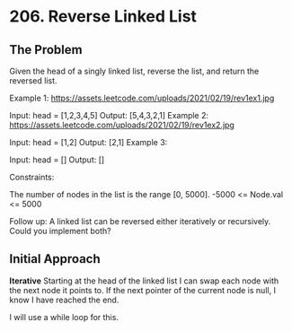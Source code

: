 # 206. Reverse Linked List

## The Problem

Given the head of a singly linked list, reverse the list, and return the reversed list.

 

Example 1:
https://assets.leetcode.com/uploads/2021/02/19/rev1ex1.jpg

Input: head = [1,2,3,4,5]
	Output: [5,4,3,2,1]
	Example 2:
https://assets.leetcode.com/uploads/2021/02/19/rev1ex2.jpg

Input: head = [1,2]
	Output: [2,1]
	Example 3:

Input: head = []
Output: []
 

Constraints:

The number of nodes in the list is the range [0, 5000].
-5000 <= Node.val <= 5000
 

Follow up: A linked list can be reversed either iteratively or recursively. Could you implement both?

## Initial Approach

**Iterative**
Starting at the head of the linked list I can swap each node with the next node it points to. If the next pointer of the current node is null, I know I have reached the end.

I will use a while loop for this.
